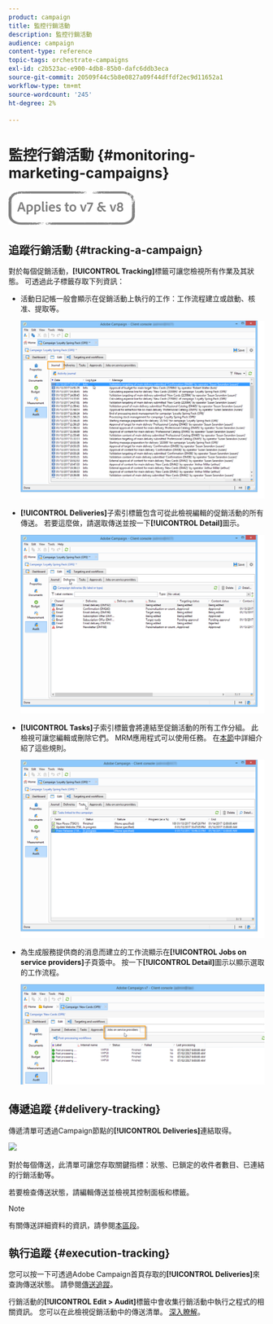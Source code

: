 ```yaml
---
product: campaign
title: 監控行銷活動
description: 監控行銷活動
audience: campaign
content-type: reference
topic-tags: orchestrate-campaigns
exl-id: c2b523ac-e900-4db8-85b0-dafc6ddb3eca
source-git-commit: 20509f44c5b8e0827a09f44dffdf2ec9d11652a1
workflow-type: tm+mt
source-wordcount: '245'
ht-degree: 2%

---
```


# 監控行銷活動 {#monitoring-marketing-campaigns}

![](../../assets/common.svg)

## 追蹤行銷活動 {#tracking-a-campaign}

對於每個促銷活動，**[!UICONTROL Tracking]**&#x200B;標籤可讓您檢視所有作業及其狀態。 可透過此子標籤存取下列資訊：

* 活動日記帳一般會顯示在促銷活動上執行的工作：工作流程建立或啟動、核准、提取等。

   ![](assets/s_ncs_user_op_edit_exe_tab_a.png)

* **[!UICONTROL Deliveries]**&#x200B;子索引標籤包含可從此檢視編輯的促銷活動的所有傳送。 若要這麼做，請選取傳送並按一下&#x200B;**[!UICONTROL Detail]**&#x200B;圖示。

   ![](assets/s_ncs_user_op_edit_exe_tab_b.png)

* **[!UICONTROL Tasks]**&#x200B;子索引標籤會將連結至促銷活動的所有工作分組。 此檢視可讓您編輯或刪除它們。 MRM應用程式可以使用任務。 在[本節](../../mrm/using/creating-and-managing-tasks.md)中詳細介紹了這些規則。

   ![](assets/s_ncs_user_op_edit_exe_tab_e.png)

* 為生成服務提供商的消息而建立的工作流顯示在&#x200B;**[!UICONTROL Jobs on service providers]**&#x200B;子頁簽中。 按一下&#x200B;**[!UICONTROL Detail]**&#x200B;圖示以顯示選取的工作流程。

   ![](assets/s_ncs_user_op_edit_exe_tab_d.png)

## 傳遞追蹤 {#delivery-tracking}

傳遞清單可透過Campaign節點的&#x200B;**[!UICONTROL Deliveries]**&#x200B;連結取得。

![](assets/s_ncs_user_op_del_state_from_homepage.png)

對於每個傳送，此清單可讓您存取關鍵指標：狀態、已鎖定的收件者數目、已連結的行銷活動等。

若要檢查傳送狀態，請編輯傳送並檢視其控制面板和標籤。

>[!NOTE]
>
>有關傳送詳細資料的資訊，請參閱[本區段](../../delivery/using/about-message-tracking.md)。

## 執行追蹤 {#execution-tracking}

您可以按一下可透過Adobe Campaign首頁存取的&#x200B;**[!UICONTROL Deliveries]**&#x200B;來查詢傳送狀態。 請參閱[傳送追蹤](#delivery-tracking)。

行銷活動的&#x200B;**[!UICONTROL Edit > Audit]**&#x200B;標籤中會收集行銷活動中執行之程式的相關資訊。 您可以在此檢視促銷活動中的傳送清單。 [深入瞭解](#tracking-a-campaign)。

